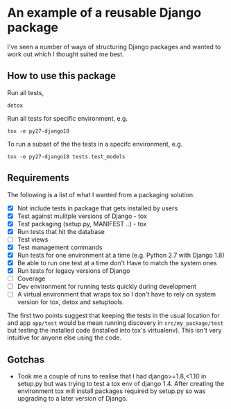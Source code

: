 # An example of a reusable Django package
I've seen a number of ways of structuring Django packages and wanted
to work out which I thought suited me best.

## How to use this package
Run all tests,
```
detox
```

Run all tests for specific environment, e.g.
```
tox -e py27-django18
```

To run a subset of the the tests in a specifc environment, e.g.
```
tox -e py27-django18 tests.test_models
```

## Requirements
The following is a list of what I wanted from a packaging solution.

* [x] Not include tests in package that gets installed by users
* [x] Test against mulitple versions of Django - tox
* [x] Test packaging (setup.py, MANIFEST ..) - tox
* [x] Run tests that hit the database
* [ ] Test views
* [x] Test management commands
* [x] Run tests for one environment at a time (e.g. Python 2.7 with Django 1.8)
* [x] Be able to run one test at a time
don't Have to match the system ones
* [x] Run tests for legacy versions of Django
* [ ] Coverage
* [ ] Dev environment for running tests quickly during development
* [ ] A virtual environment that wraps tox so I don't have to rely on system
version for tox, detox and setuptools.

The first two points suggest that keeping the tests in
the usual location for and app `app/test` would be mean
running discovery in `src/my_package/test` but testing
the installed code (installed into tox's virtualenv).
This isn't very intuitive for anyone else using the code.

## Gotchas
* Took me a couple of runs to realise that I had django>=1.8,<1.10 in setup.py
but was trying to test a tox env of django 1.4.  After creating the environment
tox will install packages required by setup.py so was upgrading to a later
version of Django.
